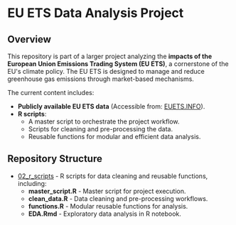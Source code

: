 # EU ETS Data Analysis Project

## Overview
This repository is part of a larger project analyzing the **impacts of the European Union Emissions Trading System (EU ETS)**, a cornerstone of the EU's climate policy. The EU ETS is designed to manage and reduce greenhouse gas emissions through market-based mechanisms.

The current content includes:
- **Publicly available EU ETS data** (Accessible from: [EUETS.INFO](https://www.euets.info/)).
- **R scripts**:
  - A master script to orchestrate the project workflow.
  - Scripts for cleaning and pre-processing the data.
  - Reusable functions for modular and efficient data analysis.


## Repository Structure
- [02_r_scripts](02_r_scripts/) - R scripts for data cleaning and reusable functions, including:
  - **master_script.R** - Master script for project execution.
  - **clean_data.R** - Data cleaning and pre-processing workflows.
  - **functions.R** - Modular reusable functions for analysis.
  - **EDA.Rmd** - Exploratory data analysis in R notebook.
